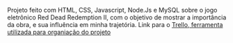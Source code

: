 Projeto feito com HTML, CSS, Javascript, Node.Js e MySQL sobre o jogo eletrônico Red Dead Redemption II, com o objetivo de mostrar a importância da obra, e sua influência em minha trajetória.
Link para o [Trello, ferramenta utilizada para organiação do projeto](https://trello.com/b/XEmQ0jt0/projeto-individual)

